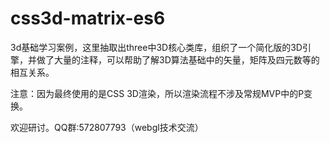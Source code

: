 # css3d-matrix-es6


3d基础学习案例，这里抽取出three中3D核心类库，组织了一个简化版的3D引擎，并做了大量的注释，可以帮助了解3D算法基础中的矢量，矩阵及四元数等的相互关系。  

注意：因为最终使用的是CSS 3D渲染，所以渲染流程不涉及常规MVP中的P变换。



欢迎研讨。QQ群:572807793（webgl技术交流）  
